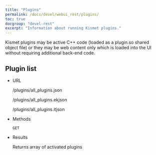 ```yaml
---
title: "Plugins"
permalink: /docs/devel/webui_rest/plugins/
toc: true
docgroup: "devel-rest"
excerpt: "Information about running Kismet plugins."
---
```

Kismet plugins may be active C++ code (loaded as a plugin.so shared object file) or they may be web content only which is loaded into the UI without requiring additional back-end code.

## Plugin list

* URL

    /plugins/all_plugins.json

    /plugins/all_plugins.ekjson

    /plugins/all_plugins.itjson

* Methods

    `GET`

* Results

    Returns array of activated plugins

